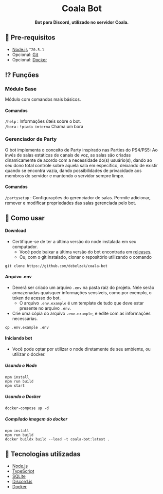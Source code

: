 <h1 align="center"> Coala Bot </h1>
<h4 align="center"> Bot para Discord, utilizado no servidor Coala. </h1>

## 🚧 Pre-requisitos

- [Node.js](https://nodejs.org/) `^20.5.1`
- Opcional: [Git](https://git-scm.com/)
- Opcional: [Docker](https://www.docker.com/)

## ⁉️ Funções

### Módulo Base
Módulo com comandos mais básicos.

#### Comandos
`/help` : Informações úteis sobre o bot.</br>
`/bora` : `!piada interna` Chama um bora</br>

### Gerenciador de Party
O bot implementa o conceito de Party inspirado nas Parties do PS4/PS5: Ao invés de salas estáticas de canais de voz, as salas são criadas dinamicamente de acordo com a necessidade do(s) usuário(s), dando ao seu dono total controle sobre aquela sala em específico, deixando de existir quando se encontra vazia, dando possibilidades de privacidade aos membros do servidor e mantendo o servidor sempre limpo.

#### Comandos
`/partysetup` : Configurações do gerenciador de salas. Permite adicionar, remover e modificar propriedades das salas gerenciada pelo bot.</br>

## 📝 Como usar

#### Download
- Certifique-se de ter a última versão do node instalada em seu computador. 
  - Você pode baixar a última versão do bot encontrada em [releases](https://github.com/debelzak/coala-bot/releases).
  - Ou, com o git instalado, clonar o repositório utilizando o comando
```shell
git clone https://github.com/debelzak/coala-bot
```

#### Arquivo .env
- Deverá ser criado um arquivo `.env` na pasta raíz do projeto. Nele serão armazenadas quaisquer informações sensíveis, como por exemplo, o token de acesso do bot.
  - O arquivo `.env.example` é um template de tudo que deve estar presente no arquivo `.env`.
- Crie uma cópia do arquivo `.env.example`, e edite com as informações necessárias.
```shell
cp .env.example .env
```

#### Iniciando bot
- Você pode optar por utilizar o node diretamente de seu ambiente, ou utilizar o docker.

##### Usando o Node
```shell
npm install
npm run build
npm start
```

##### Usando o Docker
```shell
docker-compose up -d
```

##### Compilado imagem do docker
```shell
npm install
npm run build
docker buildx build --load -t coala-bot:latest .
```

## 🌟 Tecnologias utilizadas
- [Node.js](https://nodejs.org/)
- [TypeScript](https://www.typescriptlang.org/)
- [SQLite](https://www.sqlite.org/)
- [Discord.js](https://discord.js.org/)
- [Docker](https://www.docker.com/)